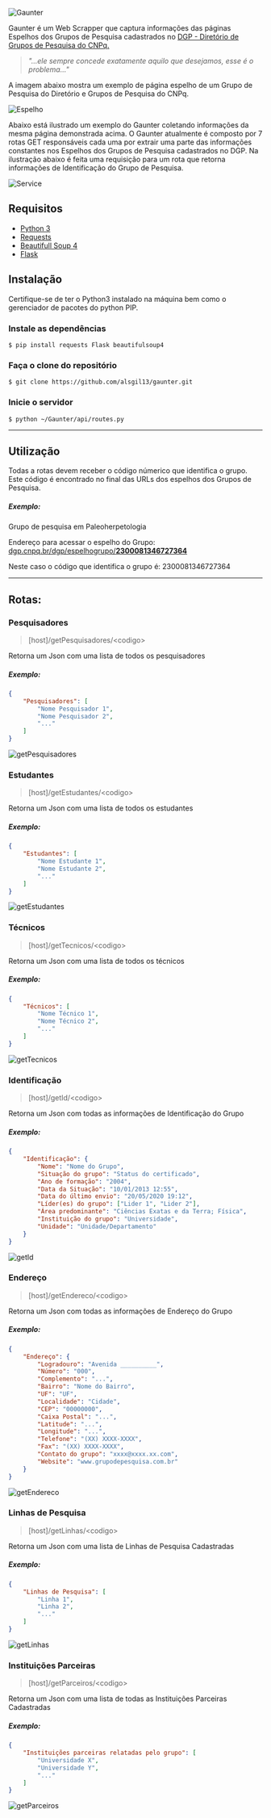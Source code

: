 ![Gaunter](img/gaunter-logo.png)

Gaunter é um Web Scrapper que captura informações das páginas Espelhos dos Grupos de Pesquisa cadastrados no <a href="http://lattes.cnpq.br/web/dgp#">DGP - Diretório de Grupos de Pesquisa do CNPq.</a>

><i>"...ele sempre concede exatamente aquilo que desejamos, esse é o problema..."</i>

A imagem abaixo mostra um exemplo de página espelho de um Grupo de Pesquisa do Diretório e Grupos de Pesquisa do CNPq.

![Espelho](img/EspelhoGrupo.gif)

Abaixo está ilustrado um exemplo do Gaunter coletando informações da mesma página demonstrada acima. O Gaunter atualmente é composto por 7 rotas GET responsáveis cada uma por extrair uma parte das informações constantes nos Espelhos dos Grupos de Pesquisa cadastrados no DGP. Na ilustração abaixo é feita uma requisição para um rota que retorna informações de Identificação do Grupo de Pesquisa.

![Service](img/getIdentificacao.gif)

<h2>Requisitos</h2>
<ul>
<li><a href="https://www.python.org/">Python 3</a></li>
<li><a href="https://requests.readthedocs.io/en/master/">Requests</a></li>
<li><a href="https://www.crummy.com/software/BeautifulSoup/bs4/doc.ptbr/">Beautifull Soup 4 </a></li>
<li><a href="https://flask.palletsprojects.com/en/1.1.x/">Flask</a></li>
</ul>
<h2>Instalação</h2>
Certifique-se de ter o Python3 instalado na máquina bem como o gerenciador de pacotes do python PIP.
<h3>Instale as dependências</h3>

```console
$ pip install requests Flask beautifulsoup4
```
<h3>Faça o clone do repositório</h3>

```console
$ git clone https://github.com/alsgil13/gaunter.git
```

<h3>Inicie o servidor</h3>

```console
$ python ~/Gaunter/api/routes.py
```

<hr>

<h2>Utilização</h2>
Todas a rotas devem receber o código númerico que identifica o grupo. Este código é encontrado no final das URLs dos espelhos dos Grupos de Pesquisa.

<h5>Exemplo:</h5>
Grupo de pesquisa em Paleoherpetologia

Endereço para acessar o espelho do Grupo: <a href="dgp.cnpq.br/dgp/espelhogrupo/2300081346727364">dgp.cnpq.br/dgp/espelhogrupo/<b>2300081346727364</b></a>

Neste caso o código que identifica o grupo é: 2300081346727364
<hr>

<h2>Rotas:</h2>
<h3>Pesquisadores</h3>

> [host]/getPesquisadores/\<codigo>

Retorna um Json com uma lista de todos os pesquisadores
<h5>Exemplo:</h5>

```json
{
    "Pesquisadores": [
        "Nome Pesquisador 1",
        "Nome Pesquisador 2",
        "..."
    ]
}
```
![getPesquisadores](img/getPesquisadores.gif)

<h3>Estudantes</h3>

> [host]/getEstudantes/\<codigo>

Retorna um Json com uma lista de todos os estudantes
<h5>Exemplo:</h5>

```json
{
    "Estudantes": [
        "Nome Estudante 1",
        "Nome Estudante 2",
        "..."
    ]
}
```

![getEstudantes](img/getEstudantes.gif)
<h3>Técnicos</h3>

> [host]/getTecnicos/\<codigo>

Retorna um Json com uma lista de todos os técnicos
<h5>Exemplo:</h5>

```json
{
    "Técnicos": [
        "Nome Técnico 1",
        "Nome Técnico 2",
        "..."
    ]
}
```
![getTecnicos](img/getTecnicos.gif)
<h3>Identificação</h3>

> [host]/getId/\<codigo>

Retorna um Json com todas as informações de Identificação do Grupo
<h5>Exemplo:</h5>

```json
{
    "Identificação": {
        "Nome": "Nome do Grupo",
        "Situação do grupo": "Status do certificado",
        "Ano de formação": "2004",
        "Data da Situação": "10/01/2013 12:55",
        "Data do último envio": "20/05/2020 19:12",
        "Líder(es) do grupo": ["Lider 1", "Lider 2"],
        "Área predominante": "Ciências Exatas e da Terra; Física",
        "Instituição do grupo": "Universidade",
        "Unidade": "Unidade/Departamento"
    }
}
```

![getId](img/getIdentificacao.gif)

<h3>Endereço</h3>

> [host]/getEndereco/\<codigo>

Retorna um Json com todas as informações de Endereço do Grupo
<h5>Exemplo:</h5>

```json
{
    "Endereço": {
        "Logradouro": "Avenida __________",
        "Número": "000",
        "Complemento": "...",
        "Bairro": "Nome do Bairro",
        "UF": "UF",
        "Localidade": "Cidade",
        "CEP": "00000000",
        "Caixa Postal": "...",
        "Latitude": "...",
        "Longitude": "...",
        "Telefone": "(XX) XXXX-XXXX",
        "Fax": "(XX) XXXX-XXXX",
        "Contato do grupo": "xxxx@xxxx.xx.com",
        "Website": "www.grupodepesquisa.com.br"
    }
}
```
![getEndereco](img/getEndereco.gif)

<h3>Linhas de Pesquisa</h3>

> [host]/getLinhas/\<codigo>

Retorna um Json com uma lista de Linhas de Pesquisa Cadastradas
<h5>Exemplo:</h5>

```json
{
    "Linhas de Pesquisa": [
        "Linha 1",
        "Linha 2",
        "..."
    ]
}
```
![getLinhas](img/getLinhas.gif)

<h3>Instituições Parceiras</h3>

> [host]/getParceiros/\<codigo>

Retorna um Json com uma lista de todas as Instituições Parceiras Cadastradas

<h5>Exemplo:</h5>

```json
{
    "Instituições parceiras relatadas pelo grupo": [
        "Universidade X",
        "Universidade Y",
        "..."
    ]
}
```

![getParceiros](img/getParceiros.gif)